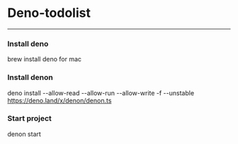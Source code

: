 # Deno-todolist

---
### Install deno 
brew install deno for mac
### Install denon 
deno install --allow-read --allow-run --allow-write -f --unstable https://deno.land/x/denon/denon.ts
### Start project
denon start
